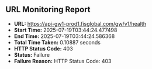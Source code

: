 ## URL Monitoring Report

- **URL:** https://api-gw1-prod1.fisglobal.com/gw/v1/health
- **Start Time:** 2025-07-19T03:44:24.477498
- **End Time:** 2025-07-19T03:44:24.586368
- **Total Time Taken:** 0.10887 seconds
- **HTTP Status Code:** 403
- **Status:** Failure
- **Failure Reason:** HTTP Status Code: 403
